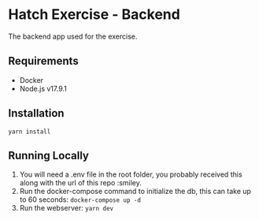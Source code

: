 # Hatch Exercise - Backend
The backend app used for the exercise.

## Requirements
- Docker
- Node.js v17.9.1

## Installation
`yarn install`

## Running Locally
1. You will need a .env file in the root folder, you probably received this along with the url of this repo :smiley.
2. Run the docker-compose command to initialize the db, this can take up to 60 seconds: `docker-compose up -d`
3. Run the webserver: `yarn dev`


